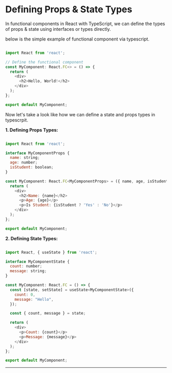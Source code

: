 # Defining Props & State Types

In functional components in React with TypeScript, we can define the types of props & state using interfaces or types directly.


below is the simple example of functional component via typescript.


```js

import React from 'react';

// Define the functional component
const MyComponent: React.FC<> = () => {
  return (
    <div>
      <h2>Hello, World!</h2>
    </div>
  );
};

export default MyComponent;

```


Now let's take a look like how we can define a state and props types in typescrpit.


**1. Defining Props Types:**

```js

import React from 'react';

interface MyComponentProps {
  name: string;
  age: number;
  isStudent: boolean;
}

const MyComponent: React.FC<MyComponentProps> = ({ name, age, isStudent }) => {
  return (
    <div>
      <h2>Name: {name}</h2>
      <p>Age: {age}</p>
      <p>Is Student: {isStudent ? 'Yes' : 'No'}</p>
    </div>
  );
};

export default MyComponent;

```

**2. Defining State Types:**

```js

import React, { useState } from 'react';

interface MyComponentState {
  count: number;
  message: string;
}

const MyComponent: React.FC = () => {
  const [state, setState] = useState<MyComponentState>({
    count: 0,
    message: "Hello",
  });

  const { count, message } = state;

  return (
    <div>
      <p>Count: {count}</p>
      <p>Message: {message}</p>
    </div>
  );
};

export default MyComponent;

``` 

<hr>